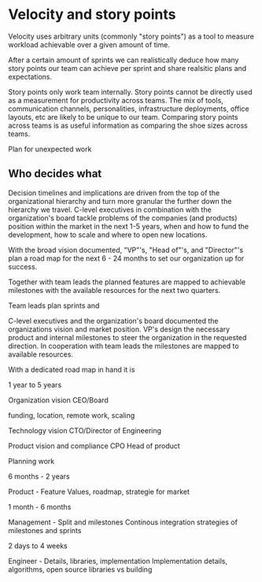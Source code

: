 # Velocity and story points

Velocity uses arbitrary units (commonly "story points") as a tool to measure workload achievable over a given amount of time.

After a certain amount of sprints we can realistically deduce how many story points our team can achieve per sprint and share realsitic plans and expectations.

Story points only work team internally. Story points cannot be directly used as a measurement for productivity across teams. The mix of tools, communication channels, personalities, infrastructure deployments, office layouts, etc are likely to be unique to our team. Comparing story points across teams is as useful information as comparing the shoe sizes across teams.

Plan for unexpected work


## Who decides what

Decision timelines and implications are driven from the top of the organizational hierarchy and turn more granular the further down the hierarchy we travel. C-level executives in combination with the organization's board tackle problems of the companies (and products) position within the market in the next 1-5 years, when and how to fund the development, how to scale and where to open new locations.

With the broad vision documented, "VP"'s, "Head of"'s, and "Director"'s plan a road map for the next 6 - 24 months to set our organization up for success.

Together with team leads the planned features are mapped to achievable milestones with the available resources for the next two quarters.

Team leads plan sprints and 

C-level executives and the organization's board documented the organizations vision and market position. VP's design the necessary product and internal milestones to steer the organization in the requested direction. In cooperation with team leads the milestones are mapped to available resources.

With a dedicated road map in hand it is 

1 year to 5 years

Organization vision CEO/Board

funding, location, remote work, scaling

Technology vision CTO/Director of Engineering

Product vision and compliance CPO Head of product

Planning work

6 months - 2 years

Product - Feature
Values, roadmap, strategie for market

1 month - 6 months

Management - Split and milestones
Continous integration strategies of milestones and sprints

2 days to 4 weeks

Engineer - Details, libraries, implementation
Implementation details, algorithms, open source libraries vs building
